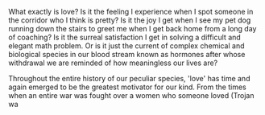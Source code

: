 What exactly is love? Is it the feeling I experience when I spot someone in the corridor who I think is pretty? Is it the joy I get when I see my pet dog running down the stairs to greet me when I get back home from a long day of coaching? Is it the surreal satisfaction I get in solving a difficult and elegant math problem. Or is it just the current of complex chemical and biological species in our blood stream known as hormones after whose withdrawal we are reminded of how meaningless our lives are?  

Throughout the entire history of our peculiar species, 'love' has time and again emerged to be the greatest motivator for our kind. From the times when an entire war was fought over a women who someone loved (Trojan wa
